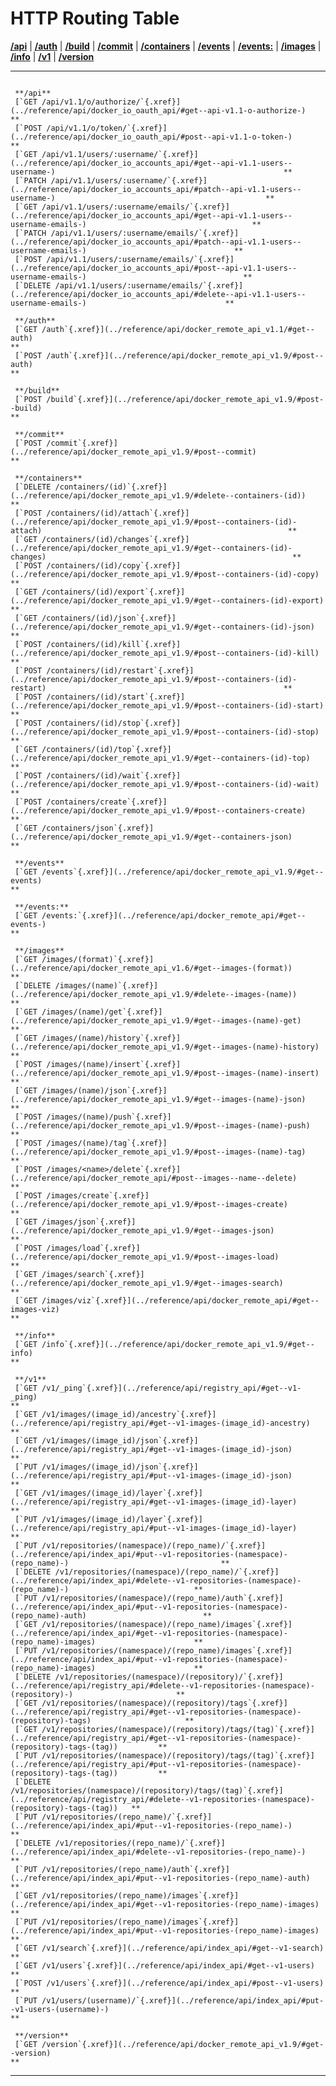 
HTTP Routing Table
==================

[**/api**](#cap-/api) | [**/auth**](#cap-/auth) |
[**/build**](#cap-/build) | [**/commit**](#cap-/commit) |
[**/containers**](#cap-/containers) | [**/events**](#cap-/events) |
[**/events:**](#cap-/events:) | [**/images**](#cap-/images) |
[**/info**](#cap-/info) | [**/v1**](#cap-/v1) |
[**/version**](#cap-/version)

  -- -------------------------------------------------------------------------------------------------------------------------------------------------------------------- ----
                                                                                                                                                                          
     **/api**                                                                                                                                                             
     [`GET /api/v1.1/o/authorize/`{.xref}](../reference/api/docker_io_oauth_api/#get--api-v1.1-o-authorize-)                                                              **
     [`POST /api/v1.1/o/token/`{.xref}](../reference/api/docker_io_oauth_api/#post--api-v1.1-o-token-)                                                                    **
     [`GET /api/v1.1/users/:username/`{.xref}](../reference/api/docker_io_accounts_api/#get--api-v1.1-users--username-)                                                   **
     [`PATCH /api/v1.1/users/:username/`{.xref}](../reference/api/docker_io_accounts_api/#patch--api-v1.1-users--username-)                                               **
     [`GET /api/v1.1/users/:username/emails/`{.xref}](../reference/api/docker_io_accounts_api/#get--api-v1.1-users--username-emails-)                                     **
     [`PATCH /api/v1.1/users/:username/emails/`{.xref}](../reference/api/docker_io_accounts_api/#patch--api-v1.1-users--username-emails-)                                 **
     [`POST /api/v1.1/users/:username/emails/`{.xref}](../reference/api/docker_io_accounts_api/#post--api-v1.1-users--username-emails-)                                   **
     [`DELETE /api/v1.1/users/:username/emails/`{.xref}](../reference/api/docker_io_accounts_api/#delete--api-v1.1-users--username-emails-)                               **
                                                                                                                                                                          
     **/auth**                                                                                                                                                            
     [`GET /auth`{.xref}](../reference/api/docker_remote_api_v1.1/#get--auth)                                                                                             **
     [`POST /auth`{.xref}](../reference/api/docker_remote_api_v1.9/#post--auth)                                                                                           **
                                                                                                                                                                          
     **/build**                                                                                                                                                           
     [`POST /build`{.xref}](../reference/api/docker_remote_api_v1.9/#post--build)                                                                                         **
                                                                                                                                                                          
     **/commit**                                                                                                                                                          
     [`POST /commit`{.xref}](../reference/api/docker_remote_api_v1.9/#post--commit)                                                                                       **
                                                                                                                                                                          
     **/containers**                                                                                                                                                      
     [`DELETE /containers/(id)`{.xref}](../reference/api/docker_remote_api_v1.9/#delete--containers-(id))                                                                 **
     [`POST /containers/(id)/attach`{.xref}](../reference/api/docker_remote_api_v1.9/#post--containers-(id)-attach)                                                       **
     [`GET /containers/(id)/changes`{.xref}](../reference/api/docker_remote_api_v1.9/#get--containers-(id)-changes)                                                       **
     [`POST /containers/(id)/copy`{.xref}](../reference/api/docker_remote_api_v1.9/#post--containers-(id)-copy)                                                           **
     [`GET /containers/(id)/export`{.xref}](../reference/api/docker_remote_api_v1.9/#get--containers-(id)-export)                                                         **
     [`GET /containers/(id)/json`{.xref}](../reference/api/docker_remote_api_v1.9/#get--containers-(id)-json)                                                             **
     [`POST /containers/(id)/kill`{.xref}](../reference/api/docker_remote_api_v1.9/#post--containers-(id)-kill)                                                           **
     [`POST /containers/(id)/restart`{.xref}](../reference/api/docker_remote_api_v1.9/#post--containers-(id)-restart)                                                     **
     [`POST /containers/(id)/start`{.xref}](../reference/api/docker_remote_api_v1.9/#post--containers-(id)-start)                                                         **
     [`POST /containers/(id)/stop`{.xref}](../reference/api/docker_remote_api_v1.9/#post--containers-(id)-stop)                                                           **
     [`GET /containers/(id)/top`{.xref}](../reference/api/docker_remote_api_v1.9/#get--containers-(id)-top)                                                               **
     [`POST /containers/(id)/wait`{.xref}](../reference/api/docker_remote_api_v1.9/#post--containers-(id)-wait)                                                           **
     [`POST /containers/create`{.xref}](../reference/api/docker_remote_api_v1.9/#post--containers-create)                                                                 **
     [`GET /containers/json`{.xref}](../reference/api/docker_remote_api_v1.9/#get--containers-json)                                                                       **
                                                                                                                                                                          
     **/events**                                                                                                                                                          
     [`GET /events`{.xref}](../reference/api/docker_remote_api_v1.9/#get--events)                                                                                         **
                                                                                                                                                                          
     **/events:**                                                                                                                                                         
     [`GET /events:`{.xref}](../reference/api/docker_remote_api/#get--events-)                                                                                            **
                                                                                                                                                                          
     **/images**                                                                                                                                                          
     [`GET /images/(format)`{.xref}](../reference/api/docker_remote_api_v1.6/#get--images-(format))                                                                       **
     [`DELETE /images/(name)`{.xref}](../reference/api/docker_remote_api_v1.9/#delete--images-(name))                                                                     **
     [`GET /images/(name)/get`{.xref}](../reference/api/docker_remote_api_v1.9/#get--images-(name)-get)                                                                   **
     [`GET /images/(name)/history`{.xref}](../reference/api/docker_remote_api_v1.9/#get--images-(name)-history)                                                           **
     [`POST /images/(name)/insert`{.xref}](../reference/api/docker_remote_api_v1.9/#post--images-(name)-insert)                                                           **
     [`GET /images/(name)/json`{.xref}](../reference/api/docker_remote_api_v1.9/#get--images-(name)-json)                                                                 **
     [`POST /images/(name)/push`{.xref}](../reference/api/docker_remote_api_v1.9/#post--images-(name)-push)                                                               **
     [`POST /images/(name)/tag`{.xref}](../reference/api/docker_remote_api_v1.9/#post--images-(name)-tag)                                                                 **
     [`POST /images/<name>/delete`{.xref}](../reference/api/docker_remote_api/#post--images--name--delete)                                                                **
     [`POST /images/create`{.xref}](../reference/api/docker_remote_api_v1.9/#post--images-create)                                                                         **
     [`GET /images/json`{.xref}](../reference/api/docker_remote_api_v1.9/#get--images-json)                                                                               **
     [`POST /images/load`{.xref}](../reference/api/docker_remote_api_v1.9/#post--images-load)                                                                             **
     [`GET /images/search`{.xref}](../reference/api/docker_remote_api_v1.9/#get--images-search)                                                                           **
     [`GET /images/viz`{.xref}](../reference/api/docker_remote_api/#get--images-viz)                                                                                      **
                                                                                                                                                                          
     **/info**                                                                                                                                                            
     [`GET /info`{.xref}](../reference/api/docker_remote_api_v1.9/#get--info)                                                                                             **
                                                                                                                                                                          
     **/v1**                                                                                                                                                              
     [`GET /v1/_ping`{.xref}](../reference/api/registry_api/#get--v1-_ping)                                                                                               **
     [`GET /v1/images/(image_id)/ancestry`{.xref}](../reference/api/registry_api/#get--v1-images-(image_id)-ancestry)                                                     **
     [`GET /v1/images/(image_id)/json`{.xref}](../reference/api/registry_api/#get--v1-images-(image_id)-json)                                                             **
     [`PUT /v1/images/(image_id)/json`{.xref}](../reference/api/registry_api/#put--v1-images-(image_id)-json)                                                             **
     [`GET /v1/images/(image_id)/layer`{.xref}](../reference/api/registry_api/#get--v1-images-(image_id)-layer)                                                           **
     [`PUT /v1/images/(image_id)/layer`{.xref}](../reference/api/registry_api/#put--v1-images-(image_id)-layer)                                                           **
     [`PUT /v1/repositories/(namespace)/(repo_name)/`{.xref}](../reference/api/index_api/#put--v1-repositories-(namespace)-(repo_name)-)                                  **
     [`DELETE /v1/repositories/(namespace)/(repo_name)/`{.xref}](../reference/api/index_api/#delete--v1-repositories-(namespace)-(repo_name)-)                            **
     [`PUT /v1/repositories/(namespace)/(repo_name)/auth`{.xref}](../reference/api/index_api/#put--v1-repositories-(namespace)-(repo_name)-auth)                          **
     [`GET /v1/repositories/(namespace)/(repo_name)/images`{.xref}](../reference/api/index_api/#get--v1-repositories-(namespace)-(repo_name)-images)                      **
     [`PUT /v1/repositories/(namespace)/(repo_name)/images`{.xref}](../reference/api/index_api/#put--v1-repositories-(namespace)-(repo_name)-images)                      **
     [`DELETE /v1/repositories/(namespace)/(repository)/`{.xref}](../reference/api/registry_api/#delete--v1-repositories-(namespace)-(repository)-)                       **
     [`GET /v1/repositories/(namespace)/(repository)/tags`{.xref}](../reference/api/registry_api/#get--v1-repositories-(namespace)-(repository)-tags)                     **
     [`GET /v1/repositories/(namespace)/(repository)/tags/(tag)`{.xref}](../reference/api/registry_api/#get--v1-repositories-(namespace)-(repository)-tags-(tag))         **
     [`PUT /v1/repositories/(namespace)/(repository)/tags/(tag)`{.xref}](../reference/api/registry_api/#put--v1-repositories-(namespace)-(repository)-tags-(tag))         **
     [`DELETE /v1/repositories/(namespace)/(repository)/tags/(tag)`{.xref}](../reference/api/registry_api/#delete--v1-repositories-(namespace)-(repository)-tags-(tag))   **
     [`PUT /v1/repositories/(repo_name)/`{.xref}](../reference/api/index_api/#put--v1-repositories-(repo_name)-)                                                          **
     [`DELETE /v1/repositories/(repo_name)/`{.xref}](../reference/api/index_api/#delete--v1-repositories-(repo_name)-)                                                    **
     [`PUT /v1/repositories/(repo_name)/auth`{.xref}](../reference/api/index_api/#put--v1-repositories-(repo_name)-auth)                                                  **
     [`GET /v1/repositories/(repo_name)/images`{.xref}](../reference/api/index_api/#get--v1-repositories-(repo_name)-images)                                              **
     [`PUT /v1/repositories/(repo_name)/images`{.xref}](../reference/api/index_api/#put--v1-repositories-(repo_name)-images)                                              **
     [`GET /v1/search`{.xref}](../reference/api/index_api/#get--v1-search)                                                                                                **
     [`GET /v1/users`{.xref}](../reference/api/index_api/#get--v1-users)                                                                                                  **
     [`POST /v1/users`{.xref}](../reference/api/index_api/#post--v1-users)                                                                                                **
     [`PUT /v1/users/(username)/`{.xref}](../reference/api/index_api/#put--v1-users-(username)-)                                                                          **
                                                                                                                                                                          
     **/version**                                                                                                                                                         
     [`GET /version`{.xref}](../reference/api/docker_remote_api_v1.9/#get--version)                                                                                       **
  -- -------------------------------------------------------------------------------------------------------------------------------------------------------------------- ----


